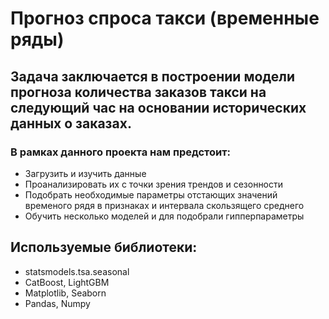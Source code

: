 # Прогноз спроса такси (временные ряды)

## Задача заключается в построении модели прогноза количества заказов такси на следующий час на основании исторических данных о заказах.
### В рамках данного проекта нам предстоит:
 - Загрузить и изучить данные
 - Проанализировать их с точки зрения трендов и сезонности
 - Подобрать необходимые параметры отстающих значений временого рядя в признаках и интервала скользящего среднего
 - Обучить несколько моделей и для подобрали гипперпараметры

## Используемые библиотеки:
- statsmodels.tsa.seasonal
- CatBoost, LightGBM
- Matplotlib, Seaborn
- Pandas, Numpy
